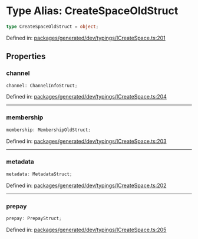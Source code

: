 # Type Alias: CreateSpaceOldStruct

```ts
type CreateSpaceOldStruct = object;
```

Defined in: [packages/generated/dev/typings/ICreateSpace.ts:201](https://github.com/towns-protocol/towns/blob/0db1fd0ac7258e8db8cedfb6183e8eade8284fa1/packages/generated/dev/typings/ICreateSpace.ts#L201)

## Properties

### channel

```ts
channel: ChannelInfoStruct;
```

Defined in: [packages/generated/dev/typings/ICreateSpace.ts:204](https://github.com/towns-protocol/towns/blob/0db1fd0ac7258e8db8cedfb6183e8eade8284fa1/packages/generated/dev/typings/ICreateSpace.ts#L204)

***

### membership

```ts
membership: MembershipOldStruct;
```

Defined in: [packages/generated/dev/typings/ICreateSpace.ts:203](https://github.com/towns-protocol/towns/blob/0db1fd0ac7258e8db8cedfb6183e8eade8284fa1/packages/generated/dev/typings/ICreateSpace.ts#L203)

***

### metadata

```ts
metadata: MetadataStruct;
```

Defined in: [packages/generated/dev/typings/ICreateSpace.ts:202](https://github.com/towns-protocol/towns/blob/0db1fd0ac7258e8db8cedfb6183e8eade8284fa1/packages/generated/dev/typings/ICreateSpace.ts#L202)

***

### prepay

```ts
prepay: PrepayStruct;
```

Defined in: [packages/generated/dev/typings/ICreateSpace.ts:205](https://github.com/towns-protocol/towns/blob/0db1fd0ac7258e8db8cedfb6183e8eade8284fa1/packages/generated/dev/typings/ICreateSpace.ts#L205)
